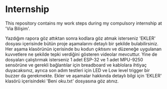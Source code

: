 # Internship
This repository contains my work steps during my compulsory internship at 'Via Bilişim'.

Yazdığım rapora göz attıktan sonra kodlara göz atmak isterseniz 'EKLER' dosyası içerisinde bütün proje aşamalarını detaylı bir şekilde bulabilirsiniz. 
Her aşama klasörünün içerisinde bu kodun çıktısını ve düzeneğe uygulanan kuvvetlere ne şekilde tepki verdiğini gösteren videolar mevcuttur. 
Yine de dosyaları çalıştırmak isterseniz 1 adet ESP-32 ve 1 adet MPU-9250 sensörüne ve gerekli bağlantılar için breadboard ve kablolara ihtiyaç duyacaksınız, ayrıca son adım testleri için LED ve Low level trigger bir buzzer da gerekmekte. 
Ekler ve aşamalar hakkında detaylı bilgi için 'EKLER' klasörü içerisindeki 'Beni oku.txt' dosyasına göz atınız. 

